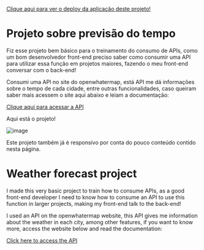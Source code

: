 <a href="https://project-previsao-temp.netlify.app/">Clique aqui para ver o deploy da aplicação deste projeto!</a>

<h1>Projeto sobre previsão do tempo</h1>
<p>Fiz esse projeto bem básico para o treinamento do consumo de APIs, como um bom desenvolvedor front-end preciso saber como consumir uma API para utilizar essa função em projetos maiores, fazendo o meu front-end conversar com o back-end!</p>
<p>Consumi uma API no site do openwhatermap, está API me dá informações sobre o tempo de cada cidade, entre outras funcionalidades, caso queiram saber mais acessem o site aqui abaixo e leiam a documentação:</p>
<a href="https://openweathermap.org/">Clique aqui para acessar a API</a>
<p>Aqui está o projeto!</p>

![image](https://github.com/DevGustavoGantois/Previsao_do_tempo/assets/123424700/2206bd2e-aa16-4c5c-b692-26065d8785fd)

<p>Este projeto também já é responsivo por conta do pouco conteúdo contido nesta página.</p>

<h1>Weather forecast project</h1>
<p>I made this very basic project to train how to consume APIs, as a good front-end developer I need to know how to consume an API to use this function in larger projects, making my front-end talk to the back-end! </p>

<p>I used an API on the openwhatermap website, this API gives me information about the weather in each city, among other features, if you want to know more, access the website below and read the documentation:</p>
<a href="https://openweathermap.org/">Click here to access the API</a>
